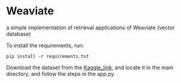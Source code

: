 # Weaviate
a simple implementation of retrieval applications of Weaviate (vector database)

To install the requirements, run:
```
pip install -r requirements.txt
```

Download the dataset from the [Kaggle_link](https://www.kaggle.com/datasets/tunguz/200000-jeopardy-questions), and locate it in the main directory, and follow the steps in the app.py.
